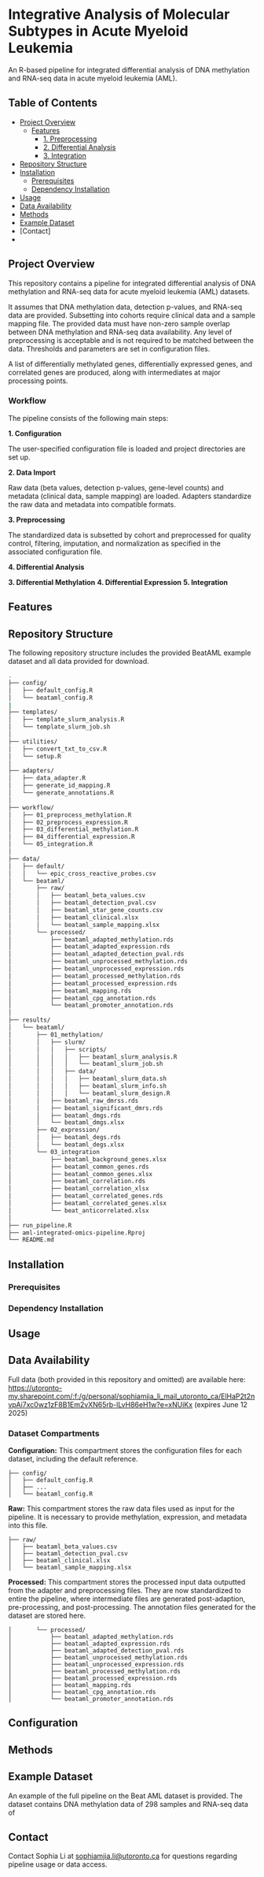 # Integrative Analysis of Molecular Subtypes in Acute Myeloid Leukemia

An R-based pipeline for integrated differential analysis of DNA methylation and RNA-seq data in acute myeloid leukemia (AML).

## Table of Contents
- [Project Overview](#project-overview)
  - [Features](#features)
    - [1. Preprocessing](#preprocessing)
    - [2. Differential Analysis](#differential-analysis)
    - [3. Integration](#integration)
- [Repository Structure](#repository-structure)
- [Installation](#installation)
  - [Prerequisites](#prerequisites)
  - [Dependency Installation](#dependency-installation)
- [Usage](#usage)
- [Data Availability](#data-availability)
- [Methods](#methods)
- [Example Dataset](#example-dataset)
- [Contact]
- 
## Project Overview

This repository contains a pipeline for integrated differential analysis of DNA methylation and RNA-seq data for acute myeloid leukemia (AML) datasets. 

It assumes that DNA methylation data, detection p-values, and RNA-seq data are provided. Subsetting into cohorts require clinical data and a sample mapping file. The provided data must have non-zero sample overlap between DNA methylation and RNA-seq data availability. Any level of preprocessing is acceptable and is not required to be matched between the data. Thresholds and parameters are set in configuration files.

A list of differentially methylated genes, differentially expressed genes, and correlated genes are produced, along with intermediates at major processing points.

### Workflow

The pipeline consists of the following main steps:

**1. Configuration**

The user-specified configuration file is loaded and project directories are set up. 

**2. Data Import**

Raw data (beta values, detection p-values, gene-level counts) and metadata (clinical data, sample mapping) are loaded. Adapters standardize the raw data and metadata into compatible formats. 

**3. Preprocessing**

The standardized data is subsetted by cohort and preprocessed for quality control, filtering, imputation, and normalization as specified in the associated configuration file. 

**4. Differential Analysis**



**3. Differential Methylation**
**4. Differential Expression**
**5. Integration**

## Features

## Repository Structure
The following repository structure includes the provided BeatAML example dataset and all data provided for download.

```bash
.
├── config/
│   ├── default_config.R
│   └── beataml_config.R
|
├── templates/
│   ├── template_slurm_analysis.R
│   └── template_slurm_job.sh
│
├── utilities/
│   ├── convert_txt_to_csv.R
│   └── setup.R
│
├── adapters/
│   ├── data_adapter.R
│   ├── generate_id_mapping.R
│   └── generate_annotations.R
│
├── workflow/
│   ├── 01_preprocess_methylation.R
│   ├── 02_preprocess_expression.R
│   ├── 03_differential_methylation.R
│   ├── 04_differential_expression.R
│   └── 05_integration.R
│
├── data/
│   ├── default/
│   │   └── epic_cross_reactive_probes.csv
│   └── beataml/
│       ├── raw/
│       │   ├── beataml_beta_values.csv
│       │   ├── beataml_detection_pval.csv
│       │   ├── beataml_star_gene_counts.csv
│       │   ├── beataml_clinical.xlsx
│       │   └── beataml_sample_mapping.xlsx
│       └── processed/
│           ├── beataml_adapted_methylation.rds
│           ├── beataml_adapted_expression.rds
│           ├── beataml_adapted_detection_pval.rds
│           ├── beataml_unprocessed_methylation.rds
│           ├── beataml_unprocessed_expression.rds
│           ├── beataml_processed_methylation.rds
│           ├── beataml_processed_expression.rds
│           ├── beataml_mapping.rds
│           ├── beataml_cpg_annotation.rds
│           └── beataml_promoter_annotation.rds
│
├── results/
│   └── beataml/
│       ├── 01_methylation/
│       │   ├── slurm/
│       │   │   ├── scripts/
│       │   │   │   ├── beataml_slurm_analysis.R
│       │   │   │   └── beataml_slurm_job.sh
│       │   │   ├── data/
│       │   │   │   ├── beataml_slurm_data.sh
│       │   │   │   ├── beataml_slurm_info.sh
│       │   │   │   └── beataml_slurm_design.R
│       │   ├── beataml_raw_dmrss.rds
│       │   ├── beataml_significant_dmrs.rds
│       │   ├── beataml_dmgs.rds
│       │   └── beataml_dmgs.xlsx
│       ├── 02_expression/
│       │   ├── beataml_degs.rds
│       │   └── beataml_degs.xlsx
│       └── 03_integration
│           ├── beataml_background_genes.xlsx
│           ├── beataml_common_genes.rds
│           ├── beataml_common_genes.xlsx
│           ├── beataml_correlation.rds
│           ├── beataml_correlation_xlsx
│           ├── beataml_correlated_genes.rds
│           ├── beataml_correlated_genes.xlsx
│           └── beat_anticorrelated.xlsx
│
├── run_pipeline.R
├── aml-integrated-omics-pipeline.Rproj
└── README.md
```

## Installation
  ### Prerequisites
  ### Dependency Installation

## Usage

## Data Availability

Full data (both provided in this repository and omitted) are available here: https://utoronto-my.sharepoint.com/:f:/g/personal/sophiamjia_li_mail_utoronto_ca/ElHaP2t2nvpAi7xc0wz1zF8B1Em2vXN65rb-lLvH86eH1w?e=xNUiKx (expires June 12 2025)

### Dataset Compartments
**Configuration:** This compartment stores the configuration files for each dataset, including the default reference.
```
├── config/
│   ├── default_config.R
│   ├── ...
│   └── beataml_config.R
```
**Raw:** This compartment stores the raw data files used as input for the pipeline. It is necessary to provide methylation, expression, and metadata into this file.
```
├── raw/
│   ├── beataml_beta_values.csv
│   ├── beataml_detection_pval.csv
│   ├── beataml_clinical.xlsx
│   └── beataml_sample_mapping.xlsx
```
**Processed:** This compartment stores the processed input data outputted from the adapter and preprocessing files. They are now standardized to entire the pipeline, where intermediate files are generated post-adaption, pre-processing, and post-processing. The annotation files generated for the dataset are stored here. 
```
│       └── processed/
│           ├── beataml_adapted_methylation.rds
│           ├── beataml_adapted_expression.rds
│           ├── beataml_adapted_detection_pval.rds
│           ├── beataml_unprocessed_methylation.rds
│           ├── beataml_unprocessed_expression.rds
│           ├── beataml_processed_methylation.rds
│           ├── beataml_processed_expression.rds
│           ├── beataml_mapping.rds
│           ├── beataml_cpg_annotation.rds
│           └── beataml_promoter_annotation.rds
```

## Configuration

## Methods

## Example Dataset
An example of the full pipeline on the Beat AML dataset is provided. The dataset contains DNA methylation data of 298 samples and RNA-seq data of 

## Contact

Contact Sophia Li at sophiamjia.li@utoronto.ca for questions regarding pipeline usage or data access.
